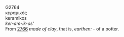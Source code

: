 <body>
  <p>G2764<br>  κεραμικός  <br> keramikos  <br><i>ker-am-ik-os‘ </i><br>From <a href="g2766.htm">2766</a>  <i>made</i> <i>of</i> <i>clay</i>, that is, <i>earthen:</i> - of a potter.<br></p>
 </body>